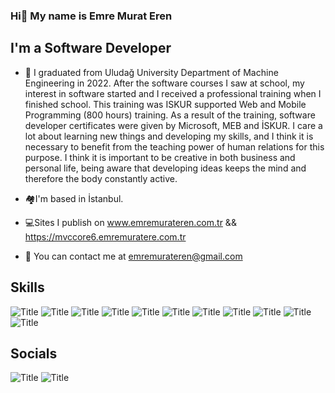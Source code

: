 ###  Hi👋 My name is Emre Murat Eren

## I'm a Software Developer

- 💬 I graduated from Uludağ University Department of Machine Engineering in 2022. After the software courses I saw at school, my interest in software started and I received a professional training when I finished school. This training was ISKUR supported Web and Mobile Programming (800 hours) training. As a result of the training, software developer certificates were given by Microsoft, MEB and İSKUR. I care a lot about learning new things and developing my skills, and I think it is necessary to benefit from the teaching power of human relations for this purpose. I think it is important to be creative in both business and personal life, being aware that developing ideas keeps the mind and therefore the body constantly active.


- :houses:I'm based in İstanbul.
- :computer:Sites I publish on 
www.emremurateren.com.tr && https://mvccore6.emremuratere.com.tr
- :e-mail: You can contact me at emremurateren@gmail.com


## Skills

![](https://i.hizliresim.com/isxv88v.png?raw=true "Title") ![](https://i.hizliresim.com/4cyysxr.png?raw=true "Title") ![](https://i.hizliresim.com/av9x5xg.png?raw=true "Title") ![](https://i.hizliresim.com/pc83ery.png?raw=true "Title") ![](https://i.hizliresim.com/kwrgn3g.png?raw=true "Title") ![](https://i.hizliresim.com/5a1qepi.png?raw=true "Title") ![](https://i.hizliresim.com/az054si.png?raw=true "Title") ![](https://i.hizliresim.com/4bdlfr9.png?raw=true "Title") ![](?raw=true "Title") ![](https://i.hizliresim.com/78wxfxx.png?raw=true "Title") ![](https://i.hizliresim.com/7be9gh1.png?raw=true "Title")

## Socials
![](https://i.hizliresim.com/qb6fwmh.png?raw=true "Title") ![](https://i.hizliresim.com/68ayugq.png?raw=true "Title")
